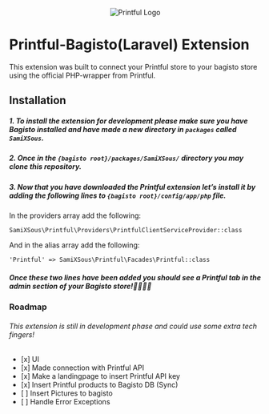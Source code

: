 <p align="center">
    <img src="https://www.hustlr.com/wp-content/uploads/2019/02/printful.jpg" alt="Printful Logo" align="center">
</p>


<h1 id="printful-bagisto%28laravel%29-extension">Printful-Bagisto(Laravel) Extension</h1>

<p>This extension was built to connect your Printful store to your bagisto store using the official PHP-wrapper from Printful.</p>

<h2 id="installation">Installation</h2>

<h5 id="1.-to-install-the-extension-for-development-please-make-sure-you-have-bagisto-installed-and-have-made-a-new-directory-in-packages-called-samixsous.">1. To install the extension for development please make sure you have Bagisto installed and have made a new directory in <code>packages</code> called <code>SamiXSous</code>.</h5>

<h5 id="2.-once-in-the-%7Bbagisto-root%7D%2Fpackages%2Fsamixsous%2F-directory-you-may-clone-this-repository.">2. Once in the <code>{bagisto root}/packages/SamiXSous/</code> directory you may clone this repository.</h5>

<h5 id="3.-now-that-you-have-downloaded-the-printful-extension-let%27s-install-it-by-adding-the-following-lines-to-%7Bbagisto-root%7D%2Fconfig%2Fapp%2Fphp-file.">3. Now that you have downloaded the Printful extension let&rsquo;s install it by adding the following lines to <code>{bagisto root}/config/app/php</code> file.</h5>

<p>In the providers array add the following:</p>

<pre><code>SamiXSous\Printful\Providers\PrintfulClientServiceProvider::class</code></pre>


<p>And in the alias array add the following:</p>

<pre><code>&apos;Printful&apos; =&gt; SamiXSous\Printful\Facades\Printful::class</code></pre>


<h5 id="once-these-two-lines-have-been-added-you-should-see-a-printful-tab-in-the-admin-section-of-your-bagisto-store%F0%9F%8E%89%F0%9F%A5%B3%F0%9F%99%8C%F0%9F%8F%BC">Once these two lines have been added you should see a Printful tab in the admin section of your Bagisto store!🎉🥳🙌🏼</h5>

<h3 id="roadmap">Roadmap</h3>

<h6 id="this-extension-is-still-in-development-phase-and-could-use-some-extra-tech-fingers">This extension is still in development phase and could use some extra tech fingers!</h6>

<ul>
<li>[x] UI</li>
<li>[x] Made connection with Printful API</li>
<li>[x] Make a landingpage to insert Printful API key</li>
<li>[x] Insert Printful products to Bagisto DB (Sync)</li>
<li>[ ] Insert Pictures to bagisto</li>
<li>[ ] Handle Error Exceptions</li>
</ul>
